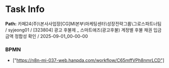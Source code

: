 # Task Info

**Path:** 카페24(주)\본사사업장\[CG]MI본부\마케팅센터\성장전략그룹\그로스파트너팀 / syjeong01 / [323804] 광고 후불제 _ 스마트애즈(광고후불) 계정별 후불 채권 입금 금액 정합성 확인 / 2025-09-01_00-00-00

### BPMN
- ["https://n8n-mi-037-web.hanpda.com/workflow/C65mffVPh8nmrLCD"]

